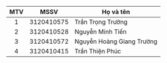 |MTV  |MSSV        |Họ và tên           |
|:---:|:----------:|--------------------|
|1    |3120410575  |Trần Trọng Trường   |
|2    |3120410528  |Nguyễn Minh Tiến   |
|3    |3120410572  |Nguyễn Hoàng Giang Trường |
|4    |3120410415  |Trần Thiện Phúc|
